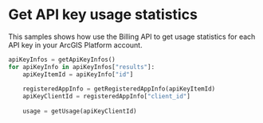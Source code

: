 # Get API key usage statistics
This samples shows how use the Billing API to get usage statistics for each API key in your ArcGIS Platform account.

``` Python
apiKeyInfos = getApiKeyInfos()
for apiKeyInfo in apiKeyInfos["results"]:
    apiKeyItemId = apiKeyInfo["id"]
    
    registeredAppInfo = getRegisteredAppInfo(apiKeyItemId)
    apiKeyClientId = registeredAppInfo["client_id"]
    
    usage = getUsage(apiKeyClientId)
```
